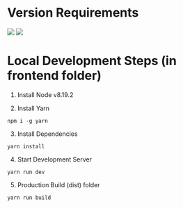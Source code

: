 # Version Requirements
<img src="https://img.shields.io/badge/python-3.11.0-green?style=for-the-badge">   <img src="https://img.shields.io/badge/Django-4.1.3-blue?style=for-the-badge">



# Local Development Steps (in frontend folder)

1. Install Node v8.19.2

2. Install Yarn

```shell
npm i -g yarn
```

3. Install Dependencies

```shell
yarn install
```

4. Start Development Server

```shell
yarn run dev
```

5. Production Build (dist) folder

```shell
yarn run build
```

